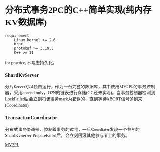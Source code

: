 <font face="Monaco">

# 分布式事务2PC的C++简单实现(纯内存KV数据库)

```
requirement
    Linux kernel >= 2.6
    brpc
    protobuf >= 3.19.3
    C++ >= 11
```

for practice, 不考虑持久化。

### ShardKvServer

分片Server可以独自运行，作为一台完整的数据库，其中使用MV2PL的事务控制器，采用append only，O2N的链表进行存储(GC还未实现)。当事务控制器检测到LockFailed后会立刻将该事务mark为错误的，直到等待ABORT信号的到来(Coordinator)。

### TransactionCoordinator

分布式事务协调器，控制着事务的过程，一旦Coordiator发现一个参与的ShardKvServer PrepareFailed后，会立刻回滚其他参与者上的事务。

[MV2PL](https://github.com/Swaggerzhan/linux_md/blob/master/database/mvcc.md)

</font>
